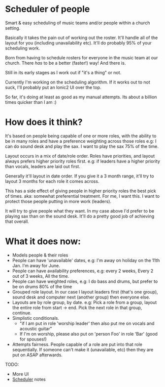 # Scheduler of people
Smart &amp; easy scheduling of music teams and/or people within a church setting.

Basically it takes the pain out of working out the roster. It'll handle all of the layout for you (including unavailability etc). It'll do probably 95% of your scheduling work.

Born from having to schedule rosters for everyone in the music team at our church. There *has* to be a better (faster!) way! And there is.

Still in its early stages as I work out if "it's a thing" or not.

Currently I'm working on the scheduling algorithm. If it works out to not suck, I'll probably put an Ionic2 UI over the top.

So far, it's doing at least as good as my manual attempts. Its about a billion times quicker than I am :)

How does it think?
==================

It's based on people being capable of one or more roles, with the ability to be in many roles and have a preference weighting across those roles e.g: I can do sound desk and play the sax. I want to play the sax 75% of the time.

Layout occurs in a mix of date/role order. Roles have priorities, and layout always prefers higher priority roles first. e.g: if leaders have a higher priority than vocals, leaders are laid out first.

Generally it'll layout in date order. If you give it a 3 month range, it'll try to layout 3 months for each role it comes across.

This has a side effect of giving people in higher priority roles the best pick of times. aka: somewhat preferential treatment.  For me, I want this. I want to protect those people putting in more work (leaders).

It will try to give people what they want. In my case above I'd prefer to be playing sax than on the sound desk. It'll do a pretty good job of achieving that overall.


What it does now:
=================

- Models people & their roles
- People can have 'unavailable' dates, e.g: I'm away on holiday on the 11th Jan. I'm away for June.
- People can have availability preferences, e.g: every 2 weeks, Every 2 out of 3 weeks, All the time.
- People can have weighted roles, e.g: I do bass and drums, but prefer to be on drums 80% of the time
- Grouped role layout. In our case I layout leaders first (that's one group), sound desk and computer next (another group) then everyone else.
- Layouts are by role group, by date. e.g: Pick a role from a group, layout the entire role from start -> end. Pick the next role in that group, continue.
- Simplistic conditionals.
  - "if I am put in role 'worship leader' then also put me on vocals and acoustic guitar"
  - If I'm on worship, please also put on 'person Foo' in role 'Bar' (good for spouses!)
- Attempts fairness. People capable of a role are put into that role sequentially. If someone can't make it (unavailable, etc) then they are put on ASAP afterwards.



TODO:
- More UI
- [Scheduler](SCHEDULER.md) notes